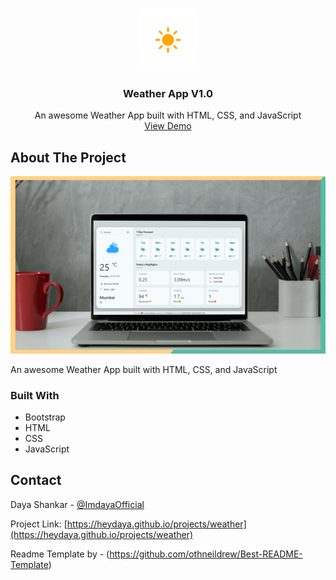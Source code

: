 
<!-- PROJECT LOGO -->
<br />
<p align="center">
  <a href="https://github.com/othneildrew/Best-README-Template">
    <img src="icons/01d.svg" alt="Logo" width="100">
  </a>

  <h3 align="center">Weather App V1.0</h3>

  <p align="center">
    An awesome Weather App built with HTML, CSS, and JavaScript
    <br />
    <a href="https://heydaya.github.io/projects/weather">View Demo</a>
  </p>
</p>

<!-- ABOUT THE PROJECT -->
## About The Project

![Product Name Screen Shot][product-screenshot]

An awesome Weather App built with HTML, CSS, and JavaScript

### Built With

* Bootstrap
* HTML
* CSS
* JavaScript

<!-- CONTACT -->
## Contact

Daya Shankar - [@ImdayaOfficial](https://twitter.com/@ImdayaOfficial)

Project Link: [https://heydaya.github.io/projects/weather](https://heydaya.github.io/projects/weather)


<!-- MARKDOWN LINKS & IMAGES -->
[product-screenshot]: screenshot.png


Readme Template by - (https://github.com/othneildrew/Best-README-Template)
